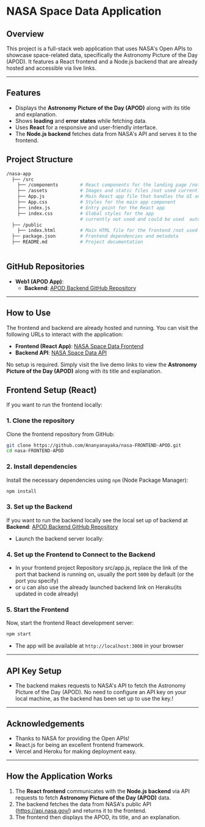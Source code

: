 # NASA Space Data Application

## Overview
 This project is a full-stack web application that uses NASA's Open APIs to showcase space-related data, specifically the Astronomy Picture of the Day (APOD). It features a React frontend and a Node.js backend that are already hosted and accessible via live links.

---

## Features

- Displays the **Astronomy Picture of the Day (APOD)** along with its title and explanation.
- Shows **loading** and **error states** while fetching data.
- Uses **React** for a responsive and user-friendly interface.
- The **Node.js backend** fetches data from NASA's API and serves it to the frontend.

## Project Structure

```bash
/nasa-app
  ├── /src
    ├── /components        # React components for the landing page /not used currently
    ├── /assets            # Images and static files /not used currently 
    ├── App.js             # Main React app file that handles the UI and logic
    ├── App.css            # Styles for the main app component
    ├── index.js           # Entry point for the React app
    ├── index.css          # Global styles for the app
                           # currently not used and could be used  auto generated by "npm create-react-app app_name"
  ├── /public
    ├── index.html         # Main HTML file for the frontend /not used currently 
  ├── package.json         # Frontend dependencies and metadata
  ├── README.md            # Project documentation
  
```

## GitHub Repositories

- **Web1 (APOD App)**:
  - **Backend**: [APOD Backend GitHub Repository](https://github.com/Ananyanayaka/nasa-app-Backend-APOD)
---

## How to Use

The frontend and backend are already hosted and running. You can visit the following URLs to interact with the application:

- **Frontend (React App)**: [NASA Space Data Frontend](https://nasa-frontend-apod.vercel.app/)
- **Backend API**: [NASA Space Data API](https://nasa-backend-ananya-8a0f587afdfc.herokuapp.com/)

No setup is required. Simply visit the live demo links to view the **Astronomy Picture of the Day (APOD)** along with its title and explanation.


## Frontend Setup (React)

If you want to run the frontend locally:

### 1. Clone the repository

Clone the frontend repository from GitHub:

```bash
git clone https://github.com/Ananyanayaka/nasa-FRONTEND-APOD.git
cd nasa-FRONTEND-APOD
```

### 2. Install dependencies

Install the necessary dependencies using `npm` (Node Package Manager):

```bash
npm install
```

### 3. Set up the Backend

If you want to run the backend locally see the local set up of backend at 
 **Backend**: [APOD Backend GitHub Repository](https://github.com/Ananyanayaka/nasa-app-Backend-APOD)

- Launch the backend server locally:


### 4. Set up the Frontend to Connect to the Backend

- In your frontend project Repository src/app.js, replace the link of the port that backend is running on, usually the  port `5000` by default (or the port you specify)
- or u can also use the already launched backend link on Heraku(its updated in code already)


### 5. Start the Frontend

Now, start the frontend React development server:

```bash
npm start
```
- The app will be available at `http://localhost:3000` in your browser

---
## API Key Setup
- The backend makes requests to NASA's API to fetch the Astronomy Picture of the Day (APOD). No need to configure an API key on your local machine, as the backend has been set up to use the key.!

---

## Acknowledgements
- Thanks to NASA for providing the Open APIs!
- React.js for being an excellent frontend framework.
- Vercel and Heroku for making deployment easy.

---
## How the Application Works

1. The **React frontend** communicates with the **Node.js backend** via API requests to fetch **Astronomy Picture of the Day (APOD)** data.
2. The backend fetches the data from NASA's public API (https://api.nasa.gov/) and returns it to the frontend.
3. The frontend then displays the APOD, its title, and an explanation.



